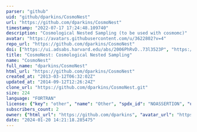 ```yaml
---
parser: "github"
uid: "github/dparkins/CosmoNest"
url: "https://github.com/dparkins/CosmoNest"
timestamp: "2022-07-17 17:24:48.109740"
description: "Cosmological Nested Sampling (to be used with cosmomc)"
avatar: "https://avatars.githubusercontent.com/u/3622802?v=4"
repo_url: "https://github.com/dparkins/CosmoNest"
doi: ["https://ui.adsabs.harvard.edu/abs/2006PhRvD..73l3523P", "https://ui.adsabs.harvard.edu/abs/2006ApJ...638L..51M", "https://ui.adsabs.harvard.edu/abs/2011ascl.soft10019P/abstract"]
title: "CosmoNest: Cosmological Nested Sampling"
name: "CosmoNest"
full_name: "dparkins/CosmoNest"
html_url: "https://github.com/dparkins/CosmoNest"
created_at: "2013-03-12T06:32:02Z"
updated_at: "2014-09-12T12:26:24Z"
clone_url: "https://github.com/dparkins/CosmoNest.git"
size: 224
language: "FORTRAN"
license: {"key": "other", "name": "Other", "spdx_id": "NOASSERTION", "url": null, "node_id": "MDc6TGljZW5zZTA="}
subscribers_count: 2
owner: {"html_url": "https://github.com/dparkins", "avatar_url": "https://avatars.githubusercontent.com/u/3622802?v=4", "login": "dparkins", "type": "User"}
date: "2024-01-20 14:21:18.285475"
---
```

